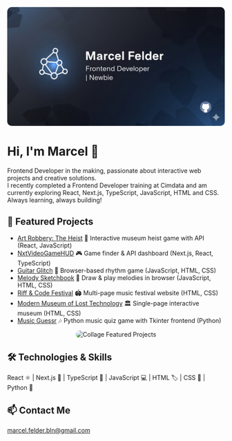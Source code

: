 <div align="center">
  <img src="profile_banner.png" alt="Marcel Felder Frontend Developer | Newbie Banner" style="border-radius: 10px;">
</div>

# Hi, I'm Marcel 👋  
Frontend Developer in the making, passionate about interactive web projects and creative solutions.  
I recently completed a Frontend Developer training at Cimdata and am currently exploring React, Next.js, TypeScript, JavaScript, HTML and CSS. Always learning, always building!

## 🚀 Featured Projects
- [Art Robbery: The Heist](https://github.com/MarcelFelder-git/01_art_robbery) 🎨 Interactive museum heist game with API (React, JavaScript)
- [NxtVideoGameHUD](https://github.com/MarcelFelder-git/02_nxt_videogame_hud) 🎮 Game finder & API dashboard (Next.js, React, TypeScript)
- [Guitar Glitch](https://github.com/MarcelFelder-git/03_guitar_glitch) 🎸 Browser-based rhythm game (JavaScript, HTML, CSS)
- [Melody Sketchbook](https://github.com/MarcelFelder-git/04_melody_sketchbook) 🎵 Draw & play melodies in browser (JavaScript, HTML, CSS)  
- [Riff & Code Festival](https://github.com/MarcelFelder-git/05_riff_and_code_festival) 🏟️ Multi-page music festival website (HTML, CSS)  
- [Modern Museum of Lost Technology](https://github.com/MarcelFelder-git/06_museum_of_lost_technology) 🏛️ Single-page interactive museum (HTML, CSS)
- [Music Guessr](https://github.com/MarcelFelder-git/07_music_guessr) 🎶 Python music quiz game with Tkinter frontend (Python)

<div align="center">
  <img src="collage_featured_projets.png" alt="Collage Featured Projects" style="border-radius: 10px;">
</div>


## 🛠 Technologies & Skills
React ⚛️ | Next.js 🚀 | TypeScript 📝 | JavaScript 💻 | HTML 🏷️ | CSS 🎨 | Python 🐍

## 📫 Contact Me
marcel.felder.bln@gmail.com
